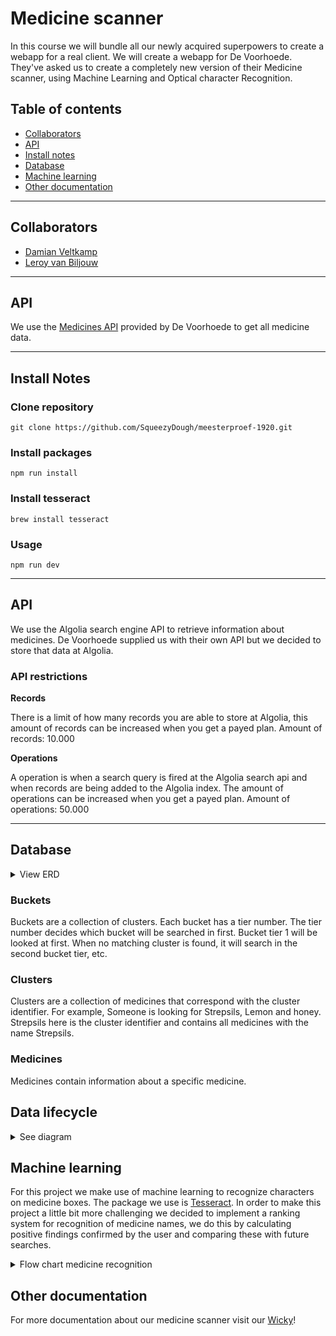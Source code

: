 # Medicine scanner
In this course we will bundle all our newly acquired superpowers to create a webapp for a real client. We will create a webapp for De Voorhoede. They've asked us to create a completely new version of their Medicine scanner, using Machine Learning and Optical character Recognition.

## Table of contents
- [Collaborators](#collaborators)
- [API](#api)
- [Install notes](#install)
- [Database](#database)
- [Machine learning](#machine-learning)
- [Other documentation](#docs)

------

<a name="collaborators">

## Collaborators
- [Damian Veltkamp](https://github.com/damian1997/meesterproef-1920)
- [Leroy van Biljouw](https://github.com/SqueezyDough/meesterproef-1920)

------

<a name="api">

## API
We use the [Medicines API](https://hva-cmd-meesterproef-ai.now.sh/medicines) provided by De Voorhoede to get all medicine data.

------

<a name="install">

## Install Notes
### Clone repository
`git clone https://github.com/SqueezyDough/meesterproef-1920.git`

### Install packages
`npm run install`

### Install tesseract
`brew install tesseract`

### Usage
`npm run dev`

------

## API
We use the Algolia search engine API to retrieve information about medicines. De Voorhoede supplied us with their own API but we decided to store that data at Algolia.

### API restrictions

__Records__

There is a limit of how many records you are able to store at Algolia, this amount of records can be increased when you get a payed plan.
Amount of records: 10.000

__Operations__

A operation is when a search query is fired at the Algolia search api and when records are being added to the Algolia index. The amount of operations can be increased when you get a payed plan.
Amount of operations: 50.000

------

<a name="database">
  
## Database

<details>
  <summary>View ERD</summary>
    
  ![erd](https://user-images.githubusercontent.com/33430653/84755393-e8f2da00-afc1-11ea-9d3c-8971211958a6.png)
</details>

### Buckets
Buckets are a collection of clusters. Each bucket has a tier number. The tier number decides which bucket will be searched in first. Bucket tier 1 will be looked at first. When no matching cluster is found, it will search in the second bucket tier, etc.

### Clusters
Clusters are a collection of medicines that correspond with the cluster identifier. For example, Someone is looking for Strepsils, Lemon and honey. Strepsils here is the cluster identifier and contains all medicines with the name Strepsils. 

### Medicines
Medicines contain information about a specific medicine.

<a name="ml">
	
## Data lifecycle
<details>
  <summary>See diagram</summary	
	  
  ![meds_dlc](https://user-images.githubusercontent.com/33430653/84509290-c57b1700-acc3-11ea-8bc8-447721836c55.png)
</details>

  
## Machine learning
For this project we make use of machine learning to recognize characters on medicine boxes. The package we use is [Tesseract](https://www.npmjs.com/package/node-tesseract-ocr).
In order to make this project a little bit more challenging we decided to implement a ranking system for recognition of medicine names, we do this by calculating positive findings confirmed by the user
and comparing these with future searches.

<details>
<summary>Flow chart medicine recognition</summary>
Recognition flow start

![flowchart-starting-point](https://user-images.githubusercontent.com/19706066/84509505-168b0b00-acc4-11ea-845d-e329c5fa652c.jpg)

------

Recognizing medicine name flow

![recognise-medicin-name](https://user-images.githubusercontent.com/19706066/84509479-0d01a300-acc4-11ea-867a-c1793f124f07.jpg)

------

Recognizing RVG code flow

![recognize-registration-nmbr](https://user-images.githubusercontent.com/19706066/84509482-0f63fd00-acc4-11ea-9c58-63412d3bb25f.jpg)

------

Find matching clusters flow

![find-matching-clusers](https://user-images.githubusercontent.com/19706066/84509492-1428b100-acc4-11ea-86d2-410d7b439ed6.jpg)
</details>

<a name="docs">
  
## Other documentation
For more documentation about our medicine scanner visit our [Wicky](https://github.com/SqueezyDough/meesterproef-1920/wiki)!
